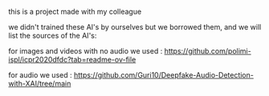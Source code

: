 this is a project made with my colleague 

we didn't trained these AI's by ourselves but we borrowed them, and we will list the sources of the AI's:

for images and videos with no audio we used : https://github.com/polimi-ispl/icpr2020dfdc?tab=readme-ov-file

for audio we used : https://github.com/Guri10/Deepfake-Audio-Detection-with-XAI/tree/main

